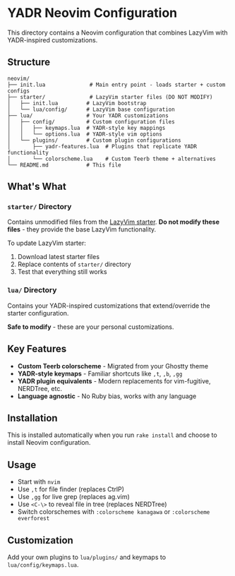 # YADR Neovim Configuration

This directory contains a Neovim configuration that combines LazyVim with YADR-inspired customizations.

## Structure

```
neovim/
├── init.lua              # Main entry point - loads starter + custom configs
├── starter/              # LazyVim starter files (DO NOT MODIFY)
│   ├── init.lua         # LazyVim bootstrap
│   └── lua/config/      # LazyVim base configuration
├── lua/                 # Your YADR customizations
│   ├── config/          # Custom configuration files
│   │   ├── keymaps.lua  # YADR-style key mappings
│   │   └── options.lua  # YADR-style vim options
│   └── plugins/         # Custom plugin configurations
│       ├── yadr-features.lua  # Plugins that replicate YADR functionality
│       └── colorscheme.lua    # Custom Teerb theme + alternatives
└── README.md            # This file
```

## What's What

### `starter/` Directory
Contains unmodified files from the [LazyVim starter](https://github.com/LazyVim/starter). 
**Do not modify these files** - they provide the base LazyVim functionality.

To update LazyVim starter:
1. Download latest starter files
2. Replace contents of `starter/` directory
3. Test that everything still works

### `lua/` Directory  
Contains your YADR-inspired customizations that extend/override the starter configuration.

**Safe to modify** - these are your personal customizations.

## Key Features

- **Custom Teerb colorscheme** - Migrated from your Ghostty theme
- **YADR-style keymaps** - Familiar shortcuts like `,t`, `,b`, `,gg`
- **YADR plugin equivalents** - Modern replacements for vim-fugitive, NERDTree, etc.
- **Language agnostic** - No Ruby bias, works with any language

## Installation

This is installed automatically when you run `rake install` and choose to install Neovim configuration.

## Usage

- Start with `nvim`
- Use `,t` for file finder (replaces CtrlP)
- Use `,gg` for live grep (replaces ag.vim)
- Use `<C-\>` to reveal file in tree (replaces NERDTree)
- Switch colorschemes with `:colorscheme kanagawa` or `:colorscheme everforest`

## Customization

Add your own plugins to `lua/plugins/` and keymaps to `lua/config/keymaps.lua`.
